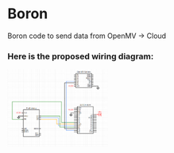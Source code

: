 # Boron
Boron code to send data from OpenMV -> Cloud




### Here is the proposed wiring diagram:

<img src="./Images/circuit2.png" width=40% height=40%/>
